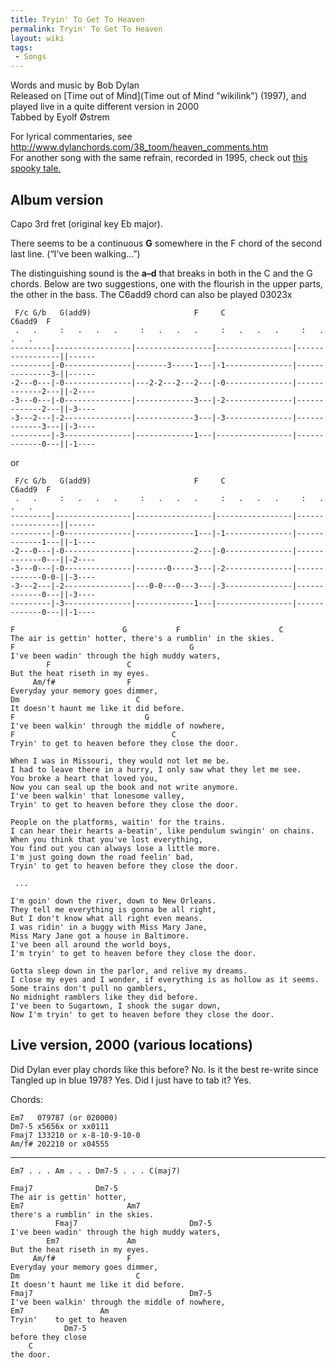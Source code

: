 ```yaml
---
title: Tryin' To Get To Heaven
permalink: Tryin' To Get To Heaven
layout: wiki
tags:
 - Songs
---
```


Words and music by Bob Dylan  
Released on [Time out of Mind](Time out of Mind "wikilink") (1997), and
played live in a quite different version in 2000  
Tabbed by Eyolf Østrem

For lyrical commentaries, see
[<http://www.dylanchords.com/38_toom/heaven_comments.htm>](http://www.dylanchords.com/38_toom/heaven_comments.htm)  
For another song with the same refrain, recorded in 1995, check out
[this spooky
tale.](http://public.logica.com/~perkinsa/hunter-mott/lyrics/artful_dodger.html#ResurrectionMary)

<h2 class="songversion">
Album version

</h2>
Capo 3rd fret (original key Eb major).

There seems to be a continuous <strong>G</strong> somewhere in the F
chord of the second last line. (“I've been walking...”)

The distinguishing sound is the <strong>a–d</strong> that breaks in both
in the C and the G chords. Below are two suggestions, one with the
flourish in the upper parts, the other in the bass. The C6add9 chord can
also be played 03023x

     F/c G/b   G(add9)                       F     C                            C6add9  F
     .   .     :   .   .   .     :   .   .   .     :   .   .   .     :   .   .   .
    ---------|-----------------|-----------------|-----------------|-----------------||------
    ---------|-0---------------|-------3-----1---|-1---------------|---------------3-||------
    -2---0---|-0---------------|---2-2---2---2---|-0---------------|-------------2---||-2----
    -3---0---|-0---------------|-------------3---|-2---------------|-------------2---||-3----
    -3---2---|-2---------------|-------------3---|-3---------------|-------------3---||-3----
    ---------|-3---------------|-------------1---|-----------------|-------------0---||-1----

or

     F/c G/b   G(add9)                       F     C                            C6add9  F
     .   .     :   .   .   .     :   .   .   .     :   .   .   .     :   .   .   .
    ---------|-----------------|-----------------|-----------------|-----------------||------
    ---------|-0---------------|-------------1---|-1---------------|-------------1---||-1----
    -2---0---|-0---------------|-------------2---|-0---------------|-------------0---||-2----
    -3---0---|-0---------------|-------0-----3---|-2---------------|-------------0-0-||-3----
    -3---2---|-2---------------|---0-0---0---3---|-3---------------|-------------0---||-3----
    ---------|-3---------------|-------------1---|-----------------|-------------0---||-1----

    F                        G           F                      C
    The air is gettin' hotter, there's a rumblin' in the skies.
    F                                       G
    I've been wadin' through the high muddy waters,
            F                 C
    But the heat riseth in my eyes.
         Am/f#                F
    Everyday your memory goes dimmer,
    Dm                          C
    It doesn't haunt me like it did before.
    F                             G
    I've been walkin' through the middle of nowhere,
    F                                   C
    Tryin' to get to heaven before they close the door.

    When I was in Missouri, they would not let me be.
    I had to leave there in a hurry, I only saw what they let me see.
    You broke a heart that loved you,
    Now you can seal up the book and not write anymore.
    I've been walkin' that lonesome valley,
    Tryin' to get to heaven before they close the door.

    People on the platforms, waitin' for the trains.
    I can hear their hearts a-beatin', like pendulum swingin' on chains.
    When you think that you've lost everything,
    You find out you can always lose a little more.
    I'm just going down the road feelin' bad,
    Tryin' to get to heaven before they close the door.

     ...

    I'm goin' down the river, down to New Orleans.
    They tell me everything is gonna be all right,
    But I don't know what all right even means.
    I was ridin' in a buggy with Miss Mary Jane,
    Miss Mary Jane got a house in Baltimore.
    I've been all around the world boys,
    I'm tryin' to get to heaven before they close the door.

    Gotta sleep down in the parlor, and relive my dreams.
    I close my eyes and I wonder, if everything is as hollow as it seems.
    Some trains don't pull no gamblers,
    No midnight ramblers like they did before.
    I've been to Sugartown, I shook the sugar down,
    Now I'm tryin' to get to heaven before they close the door.

<h2 class="songversion">
Live version, 2000 (various locations)

</h2>
Did Dylan ever play chords like this before? No.  
Is it the best re-write since Tangled up in blue 1978? Yes.  
Did I just have to tab it? Yes.

Chords:

    Em7   079787 (or 020000)
    Dm7-5 x5656x or xx0111
    Fmaj7 133210 or x-8-10-9-10-0
    Am/f# 202210 or x04555

* * * * *

    Em7 . . . Am . . . Dm7-5 . . . C(maj7)

    Fmaj7              Dm7-5
    The air is gettin' hotter,
    Em7                       Am7
    there's a rumblin' in the skies.
              Fmaj7                         Dm7-5
    I've been wadin' through the high muddy waters,
            Em7               Am
    But the heat riseth in my eyes.
         Am/f#                F
    Everyday your memory goes dimmer,
    Dm                          C
    It doesn't haunt me like it did before.
    Fmaj7                                   Dm7-5
    I've been walkin' through the middle of nowhere,
    Em7                 Am
    Tryin'    to get to heaven
                Dm7-5
    before they close
        C
    the door.
